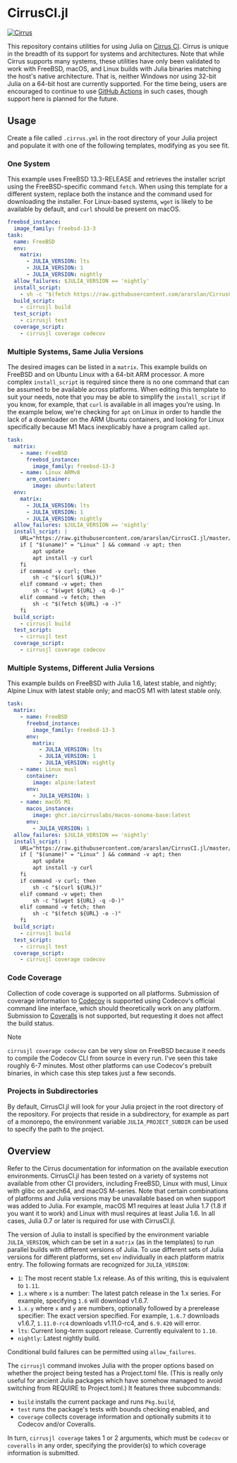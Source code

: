 # CirrusCI.jl

[![Cirrus](https://api.cirrus-ci.com/github/ararslan/CirrusCI.jl.svg?branch=master)](https://cirrus-ci.com/github/ararslan/CirrusCI.jl)

This repository contains utilities for using Julia on [Cirrus CI](https://cirrus-ci.org).
Cirrus is unique in the breadth of its support for systems and architectures.
Note that while Cirrus supports many systems, these utilities have only been validated to
work with FreeBSD, macOS, and Linux builds with Julia binaries matching the host's native
architecture.
That is, neither Windows nor using 32-bit Julia on a 64-bit host are currently supported.
For the time being, users are encouraged to continue to use
[GitHub Actions](https://github.com/julia-actions/setup-julia) in such cases, though
support here is planned for the future.

## Usage

Create a file called `.cirrus.yml` in the root directory of your Julia project and populate
it with one of the following templates, modifying as you see fit.

### One System

This example uses FreeBSD 13.3-RELEASE and retrieves the installer script using the
FreeBSD-specific command `fetch`.
When using this template for a different system, replace both the instance and the command
used for downloading the installer.
For Linux-based systems, `wget` is likely to be available by default, and `curl` should
be present on macOS.

```yaml
freebsd_instance:
  image_family: freebsd-13-3
task:
  name: FreeBSD
  env:
    matrix:
      - JULIA_VERSION: lts
      - JULIA_VERSION: 1
      - JULIA_VERSION: nightly
  allow_failures: $JULIA_VERSION == 'nightly'
  install_script:
    - sh -c "$(fetch https://raw.githubusercontent.com/ararslan/CirrusCI.jl/master/bin/install.sh -o -)"
  build_script:
    - cirrusjl build
  test_script:
    - cirrusjl test
  coverage_script:
    - cirrusjl coverage codecov
```

### Multiple Systems, Same Julia Versions

The desired images can be listed in a `matrix`.
This example builds on FreeBSD and on Ubuntu Linux with a 64-bit ARM processor.
A more complex `install_script` is required since there is no one command that can be
assumed to be available across platforms.
When editing this template to suit your needs, note that you may be able to simplify the
`install_script` if you know, for example, that `curl` is available in all images you're
using.
In the example below, we're checking for `apt` on Linux in order to handle the lack of
a downloader on the ARM Ubuntu containers, and looking for Linux specifically because
M1 Macs inexplicably have a program called `apt`.

```yaml
task:
  matrix:
    - name: FreeBSD
      freebsd_instance:
        image_family: freebsd-13-3
    - name: Linux ARMv8
      arm_container:
        image: ubuntu:latest
  env:
    matrix:
      - JULIA_VERSION: lts
      - JULIA_VERSION: 1
      - JULIA_VERSION: nightly
  allow_failures: $JULIA_VERSION == 'nightly'
  install_script: |
    URL="https://raw.githubusercontent.com/ararslan/CirrusCI.jl/master/bin/install.sh"
    if [ "$(uname)" = "Linux" ] && command -v apt; then
        apt update
        apt install -y curl
    fi
    if command -v curl; then
        sh -c "$(curl ${URL})"
    elif command -v wget; then
        sh -c "$(wget ${URL} -q -O-)"
    elif command -v fetch; then
        sh -c "$(fetch ${URL} -o -)"
    fi
  build_script:
    - cirrusjl build
  test_script:
    - cirrusjl test
  coverage_script:
    - cirrusjl coverage codecov
```

### Multiple Systems, Different Julia Versions

This example builds on FreeBSD with Julia 1.6, latest stable, and nightly; Alpine Linux
with latest stable only; and macOS M1 with latest stable only.

```yaml
task:
  matrix:
    - name: FreeBSD
      freebsd_instance:
        image_family: freebsd-13-3
      env:
        matrix:
          - JULIA_VERSION: lts
          - JULIA_VERSION: 1
          - JULIA_VERSION: nightly
    - name: Linux musl
      container:
        image: alpine:latest
      env:
        - JULIA_VERSION: 1
    - name: macOS M1
      macos_instance:
        image: ghcr.io/cirruslabs/macos-sonoma-base:latest
      env:
        - JULIA_VERSION: 1
  allow_failures: $JULIA_VERSION == 'nightly'
  install_script: |
    URL="https://raw.githubusercontent.com/ararslan/CirrusCI.jl/master/bin/install.sh"
    if [ "$(uname)" = "Linux" ] && command -v apt; then
        apt update
        apt install -y curl
    fi
    if command -v curl; then
        sh -c "$(curl ${URL})"
    elif command -v wget; then
        sh -c "$(wget ${URL} -q -O-)"
    elif command -v fetch; then
        sh -c "$(fetch ${URL} -o -)"
    fi
  build_script:
    - cirrusjl build
  test_script:
    - cirrusjl test
  coverage_script:
    - cirrusjl coverage codecov
```

### Code Coverage

Collection of code coverage is supported on all platforms.
Submission of coverage information to [Codecov](https://codecov.io) is supported using
Codecov's official command line interface, which should theoretically work on any platform.
Submission to [Coveralls](https://coveralls.io) is not supported, but requesting it does
not affect the build status.

> [!NOTE]
> `cirrusjl coverage codecov` can be very slow on FreeBSD because it needs to compile the
> Codecov CLI from source in every run. I've seen this take roughly 6-7 minutes. Most
> other platforms can use Codecov's prebuilt binaries, in which case this step takes just
> a few seconds.

### Projects in Subdirectories

By default, CirrusCI.jl will look for your Julia project in the root directory of the
repository.
For projects that reside in a subdirectory, for example as part of a monorepo, the
environment variable `JULIA_PROJECT_SUBDIR` can be used to specify the path to the project.

## Overview

Refer to the Cirrus documentation for information on the available execution environments.
CirrusCI.jl has been tested on a variety of systems not available from other CI providers,
including FreeBSD, Linux with musl, Linux with glibc on aarch64, and macOS M-series.
Note that certain combinations of platforms and Julia versions may be unavailable based on
when support was added to Julia.
For example, macOS M1 requires at least Julia 1.7 (1.8 if you want it to work) and Linux
with musl requires at least Julia 1.6.
In all cases, Julia 0.7 or later is required for use with CirrusCI.jl.

The version of Julia to install is specified by the environment variable `JULIA_VERSION`,
which can be set in a `matrix` (as in the templates) to run parallel builds with different
versions of Julia.
To use different sets of Julia versions for different platforms, set `env` individually
in each platform matrix entry.
The following formats are recognized for `JULIA_VERSION`:

- `1`: The most recent stable 1.x release. As of this writing, this is equivalent to `1.11`.
- `1.x` where `x` is a number: The latest patch release in the 1.x series. For example,
  specifying `1.6` will download v1.6.7.
- `1.x.y` where `x` and `y` are numbers, optionally followed by a prerelease specifier:
  The exact version specified. For example, `1.6.7` downloads v1.6.7, `1.11.0-rc4` downloads
  v1.11.0-rc4, and `6.9.420` will error.
- `lts`: Current long-term support release. Currently equivalent to `1.10`.
- `nightly`: Latest nightly build.

Conditional build failures can be permitted using `allow_failures`.

The `cirrusjl` command invokes Julia with the proper options based on whether the project
being tested has a Project.toml file.
(This is really only useful for ancient Julia packages which have somehow managed to avoid
switching from REQUIRE to Project.toml.)
It features three subcommands:

* `build` installs the current package and runs `Pkg.build`,
* `test` runs the package's tests with bounds checking enabled, and
* `coverage` collects coverage information and optionally submits it to Codecov and/or Coveralls.

In turn, `cirrusjl coverage` takes 1 or 2 arguments, which must be `codecov` or `coveralls`
in any order, specifying the provider(s) to which coverage information is submitted.
